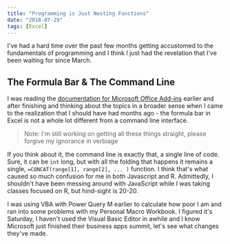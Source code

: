 ```yaml
---
title: "Programming is Just Nesting Functions"
date: "2018-07-29"
tags: [Excel]
---
```


I've had a hard time over the past few months getting accustomed to the fundamentals of programming and I think I just had the revelation that I've been waiting for since March.

## The Formula Bar & The Command Line

I was reading the [documentation for Microsoft Office Add-ins]("https://docs.microsoft.com/en-us/office/dev/add-ins") earlier and after finishing and thinking about the topics in a broader sense when I came to the realization that I should have had months ago - the formula bar in Excel is not a whole lot different from a command line interface.

> Note: I'm still working on getting all these things straight, please forgive my ignorance in verbiage

If you think about it, the command line is exactly that, a single line of code. Sure, it can be `int` long, but with all the folding that happens it remains a single, `=CONCAT(range[1], range[2], ... )` function. I think that's what caused so much confusion for me in both Javascript and R. Admittedly, I shouldn't have been messing around with JavaScript while I was taking classes focused on R, but hind-sight is 20-20.

I was using VBA with Power Query M earlier to calculate how poor I am and ran into some problems with my Personal Macro Workbook. I figured it's Saturday, I haven't used the Visual Basic Editor in awhile and I know Microsoft just finished their business apps summit, let's see what changes they've made.

<!--

 -->

